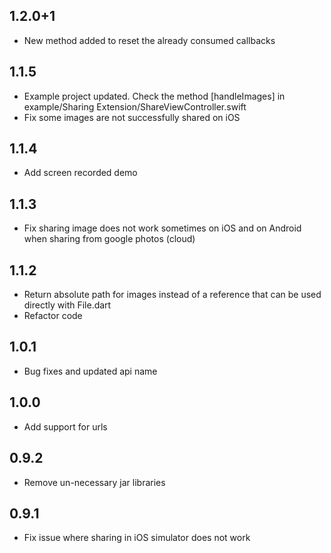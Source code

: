 ## 1.2.0+1

* New method added to reset the already consumed callbacks

## 1.1.5

* Example project updated. Check the method [handleImages] in example/Sharing Extension/ShareViewController.swift
* Fix some images are not successfully shared on iOS

## 1.1.4

* Add screen recorded demo

## 1.1.3

* Fix sharing image does not work sometimes on iOS and on Android when sharing from google photos (cloud)

## 1.1.2

* Return absolute path for images instead of a reference that can be used directly with File.dart
* Refactor code

## 1.0.1

* Bug fixes and updated api name

## 1.0.0

* Add support for urls

## 0.9.2

* Remove un-necessary jar libraries

## 0.9.1

* Fix issue where sharing in iOS simulator does not work
